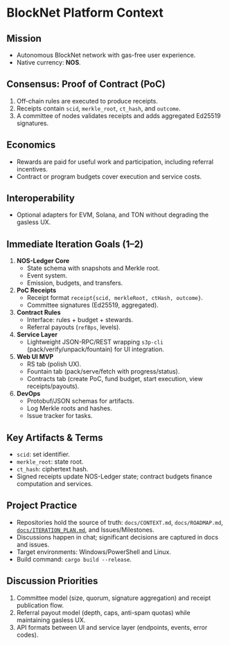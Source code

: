 # BlockNet Platform Context

## Mission
- Autonomous BlockNet network with gas-free user experience.
- Native currency: **NOS**.

## Consensus: Proof of Contract (PoC)
1. Off-chain rules are executed to produce receipts.
2. Receipts contain `scid`, `merkle_root`, `ct_hash`, and `outcome`.
3. A committee of nodes validates receipts and adds aggregated Ed25519 signatures.

## Economics
- Rewards are paid for useful work and participation, including referral incentives.
- Contract or program budgets cover execution and service costs.

## Interoperability
- Optional adapters for EVM, Solana, and TON without degrading the gasless UX.

## Immediate Iteration Goals (1–2)
1. **NOS-Ledger Core**
   - State schema with snapshots and Merkle root.
   - Event system.
   - Emission, budgets, and transfers.
2. **PoC Receipts**
   - Receipt format `receipt{scid, merkleRoot, ctHash, outcome}`.
   - Committee signatures (Ed25519, aggregated).
3. **Contract Rules**
   - Interface: rules + budget + stewards.
   - Referral payouts (`refBps`, levels).
4. **Service Layer**
   - Lightweight JSON-RPC/REST wrapping `s3p-cli` (pack/verify/unpack/fountain) for UI integration.
5. **Web UI MVP**
   - RS tab (polish UX).
   - Fountain tab (pack/serve/fetch with progress/status).
   - Contracts tab (create PoC, fund budget, start execution, view receipts/payouts).
6. **DevOps**
   - Protobuf/JSON schemas for artifacts.
   - Log Merkle roots and hashes.
   - Issue tracker for tasks.

## Key Artifacts & Terms
- `scid`: set identifier.
- `merkle_root`: state root.
- `ct_hash`: ciphertext hash.
- Signed receipts update NOS-Ledger state; contract budgets finance computation and services.

## Project Practice
- Repositories hold the source of truth: `docs/CONTEXT.md`, `docs/ROADMAP.md`, [`docs/ITERATION_PLAN.md`](./ITERATION_PLAN.md), and Issues/Milestones.
- Discussions happen in chat; significant decisions are captured in docs and issues.
- Target environments: Windows/PowerShell and Linux.
- Build command: `cargo build --release`.

## Discussion Priorities
1. Committee model (size, quorum, signature aggregation) and receipt publication flow.
2. Referral payout model (depth, caps, anti-spam quotas) while maintaining gasless UX.
3. API formats between UI and service layer (endpoints, events, error codes).

